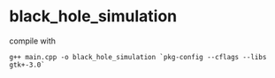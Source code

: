 # black_hole_simulation

compile with
```
g++ main.cpp -o black_hole_simulation `pkg-config --cflags --libs gtk+-3.0`
```
